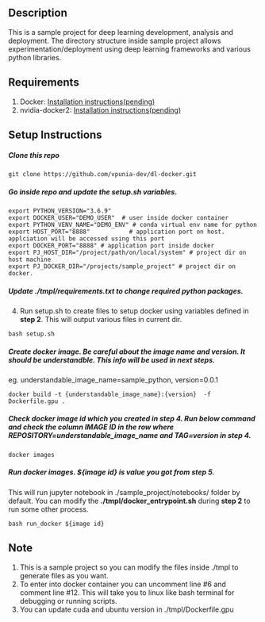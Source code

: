 ## Description
This is a sample project for deep learning development, analysis and deployment.
The directory structure inside sample project allows experimentation/deployment using deep learning frameworks and various python libraries.

## Requirements
1. Docker: [Installation instructions(pending)](https://github.com/vpunia-dev/dl-docker/wiki/Docker-installation-instructions)
2. nvidia-docker2: [Installation instructions(pending)](https://github.com/vpunia-dev/dl-docker/wiki/Nvidia-Container-Toolkit-installation)

## Setup Instructions
##### Clone this repo
```
git clone https://github.com/vpunia-dev/dl-docker.git
```
##### Go inside repo and update the setup.sh variables.
```
export PYTHON_VERSION="3.6.9"    
export DOCKER_USER="DEMO_USER"  # user inside docker container
export PYTHON_VENV_NAME="DEMO_ENV" # conda virtual env name for python
export HOST_PORT="8888"           # application port on host. applciation will be accessed using this port
export DOCKER_PORT="8888" # application port inside docker 
export PJ_HOST_DIR="/project/path/on/local/system" # project dir on host machine
export PJ_DOCKER_DIR="/projects/sample_project" # project dir on docker.
```
##### Update ./tmpl/requirements.txt to change required python packages. 
4. Run setup.sh to create files to setup docker using variables defined in **step 2**. This will output various files in current dir.
```
bash setup.sh
```
##### Create docker image. Be careful about the image name and version. It should be understandble. This info will be used in next steps.
 eg. understandable_image_name=sample_python, version=0.0.1
```
docker build -t {understandable_image_name}:{version}  -f Dockerfile.gpu .
```
##### Check docker image id which you created in **step 4**. Run below command and check the column **IMAGE ID** in the row where REPOSITORY=understandable_image_name and TAG=version in **step 4**.
```
docker images
```
##### Run docker images. ${image id} is value you got from **step 5**. 
This will run jupyter notebook in ./sample_project/notebooks/ folder by default. You can modify the __./tmpl/docker_entrypoint.sh__ during **step 2** to run some other process.  
```
bash run_docker ${image id}
```

## Note
1. This is a sample project so you can modify the files inside ./tmpl to generate files as you want.
2. To enter into docker container you can uncomment line #6 and comment line #12. This will take you to linux like bash terminal for debugging or running scripts.
3. You can update cuda and ubuntu version in ./tmpl/Dockerfile.gpu

